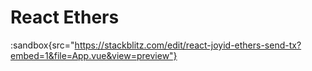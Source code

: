 # React Ethers

:sandbox{src="https://stackblitz.com/edit/react-joyid-ethers-send-tx?embed=1&file=App.vue&view=preview"}
